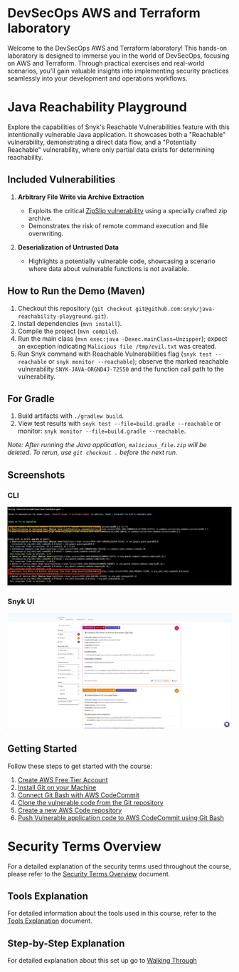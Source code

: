 # DevSecOps AWS and Terraform laboratory

Welcome to the DevSecOps AWS and Terraform laboratory! This hands-on laboratory is designed to immerse you in the world
of DevSecOps, focusing on AWS and Terraform. Through practical exercises and real-world scenarios, you'll gain valuable
insights into implementing security practices seamlessly into your development and operations workflows.

# Java Reachability Playground

Explore the capabilities of Snyk's Reachable Vulnerabilities feature with this intentionally vulnerable Java
application. It showcases both a "Reachable" vulnerability, demonstrating a direct data flow, and a "Potentially
Reachable" vulnerability, where only partial data exists for determining reachability.

## Included Vulnerabilities

1. **Arbitrary File Write via Archive Extraction**
    - Exploits the critical [ZipSlip vulnerability](https://snyk.io/research/zip-slip-vulnerability) using a specially
      crafted zip archive.
    - Demonstrates the risk of remote command execution and file overwriting.

2. **Deserialization of Untrusted Data**
    - Highlights a potentially vulnerable code, showcasing a scenario where data about vulnerable functions is not
      available.

## How to Run the Demo (Maven)

1. Checkout this repository (`git checkout git@github.com:snyk/java-reachability-playground.git`).
2. Install dependencies (`mvn install`).
3. Compile the project (`mvn compile`).
4. Run the main class (`mvn exec:java -Dexec.mainClass=Unzipper`); expect an exception
   indicating `Malicious file /tmp/evil.txt` was created.
5. Run Snyk command with Reachable Vulnerabilities flag (`snyk test --reachable` or `snyk monitor --reachable`); observe
   the marked reachable vulnerability `SNYK-JAVA-ORGND4J-72550` and the function call path to the vulnerability.

## For Gradle

1. Build artifacts with `./gradlew build`.
2. View test results with `snyk test --file=build.gradle --reachable` or
   monitor: `snyk monitor --file=build.gradle --reachable`.

*Note: After running the Java application, `malicious_file.zip` will be deleted. To rerun, use `git checkout .` before
the next run.*

## Screenshots

### CLI

![Snyk CLI Reachable Vulnerabilities](images/CLI_reachable.png)

### Snyk UI

![Snyk UI Reachable Vulnerabilities](images/UI_reachable.png)

## Getting Started

Follow these steps to get started with the course:

1. [Create AWS Free Tier Account](#1-create-aws-free-tier-account)
2. [Install Git on your Machine](#2-install-git-on-your-machine)
3. [Connect Git Bash with AWS CodeCommit](#3-connect-git-bash-with-aws-codecommit)
4. [Clone the vulnerable code from the Git repository](#4-clone-the-vulnerable-code-from-the-git-repository)
5. [Create a new AWS Code repository](#5-create-a-new-aws-code-repository)
6. [Push Vulnerable application code to AWS CodeCommit using Git Bash](#6-push-vulnerable-application-code-to-aws-codecommit-using-git-bash)

# Security Terms Overview

For a detailed explanation of the security terms used throughout the course, please refer to
the [Security Terms Overview](./security_terms.md) document.

## Tools Explanation

For detailed information about the tools used in this course, refer to the [Tools Explanation](./tools_explanation.md)
document.

## Step-by-Step Explanation

For detailed explanation about this set up go to [Walking Through](./walking_through.md)
